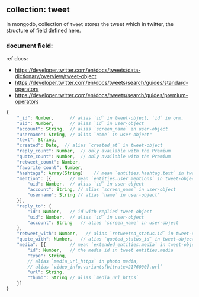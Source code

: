 ## collection: tweet

In mongodb, collection of `tweet` stores the tweet which in twitter, the structure of field defined here.

### document field:

ref docs:

- https://developer.twitter.com/en/docs/tweets/data-dictionary/overview/tweet-object
- https://developer.twitter.com/en/docs/tweets/search/guides/standard-operators
- https://developer.twitter.com/en/docs/tweets/search/guides/premium-operators

```js
{
    "_id": Number,      // alias `id` in tweet-object, `id` in orm,
    "uid": Number,      // alias `id` in user-object
    "account": String,  // alias `screen_name` in user-object
    "username": String, // alias `name` in user-object"
    "text": String,
    "created": Date,  // alias `created_at` in tweet-object
    "reply_count": Number,	// only available with the Premium
    "quote_count": Number,	// only available with the Premium
    "retweet_count": Number,
    "favorite_count": Number,
    "hashtags": Array(String)    // mean `entities.hashtag.text` in tweet-object,
    "mention": [{       // mean `entities.user_mentions` in tweet-object
        "uid": Number,  // alias `id` in user-object
        "account": String, // alias `screen_name` in user-object
        "username": String // alias `name` in user-object"
    }],
    "reply_to": {
        "id": Number,   // id with replied tweet-object
        "uid": Number,  // alias `id` in user-object
        "account": String   // alias `screen_name` in user-object
    },
    "retweet_with": Number,   // alias `retweeted_status.id` in tweet-object
    "quote_with": Number,   // alias `quoted_status_id` in tweet-object
    "media": [{         // mean `extended_entities.media` in tweet-object
        "id": Number,   // the media id in tweet entities.media
        "type": String,
        // alias `media_url_https` in photo media,
        // alias `video_info.variants[bitrate=2176000].url`
        "url": String,
        "thumb": String // alias `media_url_https`
    }]
}
```

